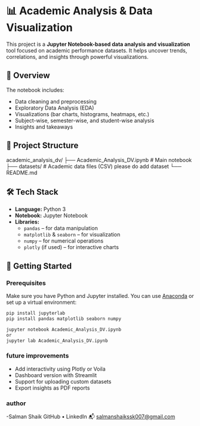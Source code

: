 # 📊 Academic Analysis & Data Visualization

This project is a **Jupyter Notebook-based data analysis and visualization** tool focused on academic performance datasets. It helps uncover trends, correlations, and insights through powerful visualizations.

## 🧠 Overview

The notebook includes:

- Data cleaning and preprocessing
- Exploratory Data Analysis (EDA)
- Visualizations (bar charts, histograms, heatmaps, etc.)
- Subject-wise, semester-wise, and student-wise analysis
- Insights and takeaways

## 📂 Project Structure
academic_analysis_dv/
├── Academic_Analysis_DV.ipynb   # Main notebook
├── datasets/                    # Academic data files (CSV) please do add dataset
└── README.md

## 🛠️ Tech Stack

- **Language:** Python 3
- **Notebook:** Jupyter Notebook
- **Libraries:**  
  - `pandas` – for data manipulation  
  - `matplotlib` & `seaborn` – for visualization  
  - `numpy` – for numerical operations  
  - `plotly` (if used) – for interactive charts  

## 🚀 Getting Started

### Prerequisites

Make sure you have Python and Jupyter installed. You can use [Anaconda](https://www.anaconda.com/) or set up a virtual environment:

```bash
pip install jupyterlab
pip install pandas matplotlib seaborn numpy

jupyter notebook Academic_Analysis_DV.ipynb
or
jupyter lab Academic_Analysis_DV.ipynb
```
### future improvements
- Add interactivity using Plotly or Voila
- Dashboard version with Streamlit
- Support for uploading custom datasets
- 	Export insights as PDF reports

### author
-Salman Shaik
GitHub • LinkedIn
📬 salmanshaikssk007@gmail.com

